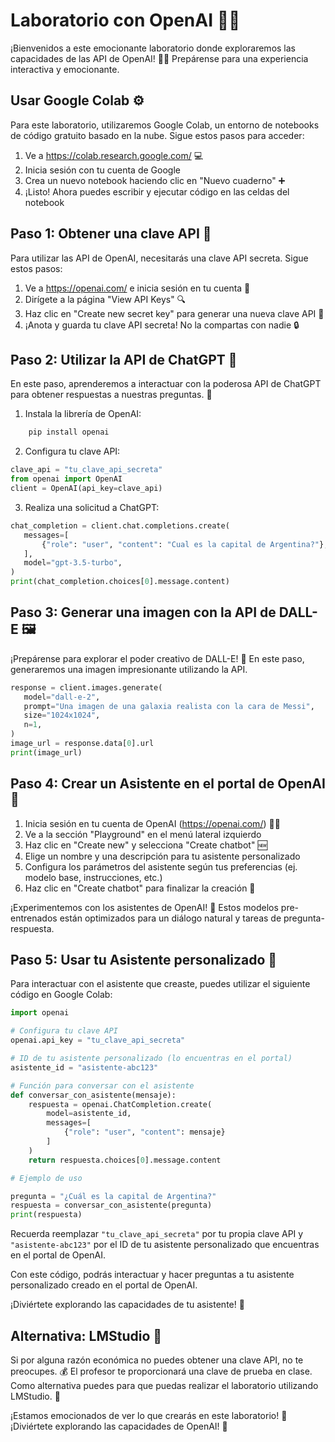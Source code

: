 # Laboratorio con OpenAI 🚀🔥

¡Bienvenidos a este emocionante laboratorio donde exploraremos las capacidades de las API de OpenAI! 🌌✨ Prepárense para una experiencia interactiva y emocionante.

## Usar Google Colab ⚙️

Para este laboratorio, utilizaremos Google Colab, un entorno de notebooks de código gratuito basado en la nube. Sigue estos pasos para acceder:

1. Ve a https://colab.research.google.com/ 💻
2. Inicia sesión con tu cuenta de Google
3. Crea un nuevo notebook haciendo clic en "Nuevo cuaderno" ➕
4. ¡Listo! Ahora puedes escribir y ejecutar código en las celdas del notebook

## Paso 1: Obtener una clave API 🔑

Para utilizar las API de OpenAI, necesitarás una clave API secreta. Sigue estos pasos: 

1. Ve a https://openai.com/ e inicia sesión en tu cuenta 👤
2. Dirígete a la página "View API Keys" 🔍
3. Haz clic en "Create new secret key" para generar una nueva clave API 💫
4. ¡Anota y guarda tu clave API secreta! No la compartas con nadie 🔒

## Paso 2: Utilizar la API de ChatGPT 💬

En este paso, aprenderemos a interactuar con la poderosa API de ChatGPT para obtener respuestas a nuestras preguntas. 🔮

1. Instala la librería de OpenAI:

```python
    pip install openai
```

2. Configura tu clave API:

```python
clave_api = "tu_clave_api_secreta"
from openai import OpenAI
client = OpenAI(api_key=clave_api)
```

3. Realiza una solicitud a ChatGPT:

```python
chat_completion = client.chat.completions.create(
   messages=[
       {"role": "user", "content": "Cual es la capital de Argentina?"},
   ],
   model="gpt-3.5-turbo",
)
print(chat_completion.choices[0].message.content)
```

## Paso 3: Generar una imagen con la API de DALL-E 🖼️

¡Prepárense para explorar el poder creativo de DALL-E! 🎨 En este paso, generaremos una imagen impresionante utilizando la API.

```python
response = client.images.generate(
   model="dall-e-2",
   prompt="Una imagen de una galaxia realista con la cara de Messi",
   size="1024x1024",
   n=1,
)
image_url = response.data[0].url
print(image_url)
```

## Paso 4: Crear un Asistente en el portal de OpenAI 🤖

1. Inicia sesión en tu cuenta de OpenAI (https://openai.com/) 👨‍💻
2. Ve a la sección "Playground" en el menú lateral izquierdo
3. Haz clic en "Create new" y selecciona "Create chatbot" 🆕
4. Elige un nombre y una descripción para tu asistente personalizado
5. Configura los parámetros del asistente según tus preferencias (ej. modelo base, instrucciones, etc.)
6. Haz clic en "Create chatbot" para finalizar la creación 🎉

¡Experimentemos con los asistentes de OpenAI! 🧠 Estos modelos pre-entrenados están optimizados para un diálogo natural y tareas de pregunta-respuesta.

## Paso 5: Usar tu Asistente personalizado 💬

Para interactuar con el asistente que creaste, puedes utilizar el siguiente código en Google Colab:

```python
import openai

# Configura tu clave API
openai.api_key = "tu_clave_api_secreta"

# ID de tu asistente personalizado (lo encuentras en el portal)
asistente_id = "asistente-abc123"

# Función para conversar con el asistente
def conversar_con_asistente(mensaje):
    respuesta = openai.ChatCompletion.create(
        model=asistente_id,
        messages=[
            {"role": "user", "content": mensaje}
        ]
    )
    return respuesta.choices[0].message.content

# Ejemplo de uso

pregunta = "¿Cuál es la capital de Argentina?"
respuesta = conversar_con_asistente(pregunta)
print(respuesta)
```

Recuerda reemplazar `"tu_clave_api_secreta"` por tu propia clave API y `"asistente-abc123"` por el ID de tu asistente personalizado que encuentras en el portal de OpenAI.

Con este código, podrás interactuar y hacer preguntas a tu asistente personalizado creado en el portal de OpenAI.

¡Diviértete explorando las capacidades de tu asistente! 🎉

## Alternativa: LMStudio 🤖

Si por alguna razón económica no puedes obtener una clave API, no te preocupes. 💰 El profesor te proporcionará una clave de prueba en clase. Como alternativa puedes para que puedas realizar el laboratorio utilizando LMStudio. 🔑

¡Estamos emocionados de ver lo que crearás en este laboratorio! 🎉 ¡Diviértete explorando las capacidades de OpenAI! 🌟